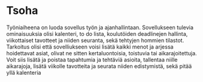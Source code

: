 # Tsoha
Työniaiheena on luoda sovellus työn ja ajanhallintaan.
Sovellukseen tulevia ominaisuuksia olisi kalenteri, to do lista, koulutöiden deadlinejen hallinta, viikottaiset tavotteet ja niiden seuranta, sekä tehtyjen hommien tilastot.
Tarkoitus olisi että sovelliukseen voisi lisätä kaikki menot ja arjessa hoidettavat asiat, olivat ne sitten kertaluontoisia, toistuvia tai aikarajoitettuja.
Voit siis lisätä ja poistaa tapahtumia ja tehtäviä asioita, tallentaa niille aikarajoja, lisätä viikolle tavotteita ja seurata niiden edistymistä, sekä pitää yllä kalenteria
